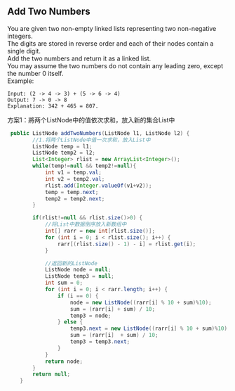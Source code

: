 Add Two Numbers
---
You are given two non-empty linked lists representing two non-negative integers. <br>
The digits are stored in reverse order and each of their nodes contain a single digit.<br>
Add the two numbers and return it as a linked list.<br>
You may assume the two numbers do not contain any leading zero, except the number 0 itself.<br>
Example:<br>
```
Input: (2 -> 4 -> 3) + (5 -> 6 -> 4)
Output: 7 -> 0 -> 8
Explanation: 342 + 465 = 807.
```
方案1：將两个ListNode中的值依次求和，放入新的集合List中
```Java
 public ListNode addTwoNumbers(ListNode l1, ListNode l2) {
        //1.将两个ListNode中值一次求和，放入List中
        ListNode temp = l1;
        ListNode temp2 = l2;
        List<Integer> rlist = new ArrayList<Integer>();
        while(temp!=null && temp2!=null){
            int v1 = temp.val;
            int v2 = temp2.val;
            rlist.add(Integer.valueOf(v1+v2));
            temp = temp.next;
            temp2 = temp2.next;
        }

        if(rlist!=null && rlist.size()>0) {
            //将List中数据倒序放入新数组中
            int[] rarr = new int[rlist.size()];
            for (int i = 0; i < rlist.size(); i++) {
                rarr[(rlist.size() - 1) - i] = rlist.get(i);
            }

            //返回新的ListNode
            ListNode node = null;
            ListNode temp3 = null;
            int sum = 0;
            for (int i = 0; i < rarr.length; i++) {
                if (i == 0) {
                    node = new ListNode((rarr[i] % 10 + sum)%10);
                    sum = (rarr[i] + sum) / 10;
                    temp3 = node;
                } else {
                    temp3.next = new ListNode((rarr[i] % 10 + sum)%10);
                    sum = (rarr[i]  + sum) / 10;
                    temp3 = temp3.next;
                }
            }
            return node;
        }
        return null;
    }
```